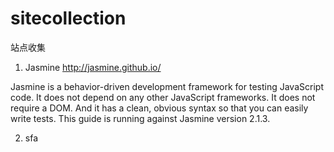 sitecollection
==============

站点收集

1. Jasmine   http://jasmine.github.io/

  Jasmine is a behavior-driven development framework for testing JavaScript code. It does not depend on any other JavaScript frameworks. It does not require a DOM. And it has a clean, obvious syntax so that you can easily write tests. This guide is running against Jasmine version 2.1.3.

2. sfa

